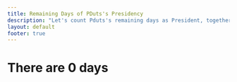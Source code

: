 ```yaml
---
title: Remaining Days of PDuts's Presidency
description: "Let's count Pduts's remaining days as President, together."
layout: default
footer: true
---
```

<h1>
    <span>There are</span>
    <!-- <span id="count-plural-verb">There are</span> -->
    <span id="days">0</span>
    <span>days</span>
    <!-- <span id="count-plural-day">days.</span> -->
</h1>